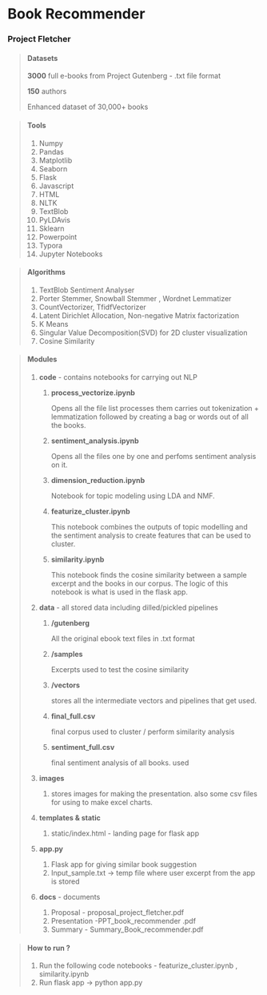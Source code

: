 # Book Recommender 

### Project Fletcher

> #### Datasets
> **3000** full e-books from Project Gutenberg - .txt file format
>
> **150** authors
>
> Enhanced dataset of 30,000+ books



> #### Tools
>
> 1. Numpy
> 2. Pandas
> 3. Matplotlib
> 4. Seaborn
> 5. Flask
> 6. Javascript
> 7. HTML
> 8. NLTK
> 9. TextBlob
> 10. PyLDAvis
> 11. Sklearn
> 12. Powerpoint
> 13. Typora
> 14. Jupyter Notebooks



> #### Algorithms
>
> 1. TextBlob Sentiment Analyser
> 2. Porter Stemmer, Snowball Stemmer , Wordnet Lemmatizer
> 3. CountVectorizer, TfidfVectorizer
> 4. Latent Dirichlet Allocation,  Non-negative Matrix factorization
> 5. K Means
> 6. Singular Value Decomposition(SVD) for 2D cluster visualization
> 7. Cosine Similarity



> #### Modules 
>
> 1. **code** - contains notebooks for carrying out NLP 
>
>    1. **process_vectorize.ipynb** 
>
>       Opens all the file list processes them carries out tokenization + lemmatization followed by creating a bag or words out of all the books.
>
>    2. **sentiment_analysis.ipynb**
>
>       Opens all the files one by one and perfoms sentiment analysis on it. 
>
>    3. **dimension_reduction.ipynb**
>
>       Notebook for topic modeling using LDA and NMF.
>
>    4. **featurize_cluster.ipynb**
>
>       This notebook combines the outputs of topic modelling and the sentiment analysis to create features that can be used to cluster.
>
>    5. **similarity.ipynb**
>
>       This notebook finds the cosine similarity between a sample excerpt and the books in our corpus. The logic of this notebook is what is used in the flask app.
>
> 2. **data** - all stored data including dilled/pickled pipelines
>
>    1. **/gutenberg**
>
>       All the original ebook text files in .txt format 
>
>    2. **/samples**
>
>       Excerpts used to test the cosine similarity 
>
>    3. **/vectors**
>
>       stores all the intermediate vectors and pipelines that get used. 
>
>    4. **final_full.csv**
>
>       final corpus used to cluster / perform similarity analysis
>
>    5. **sentiment_full.csv**
>
>       final sentiment analysis of all books. used 
>
> 3. **images**
>
>    1. stores images for making the presentation. also some csv files for using to make excel charts.
>
> 4. **templates & static** 
>
>    1. static/index.html - landing page for flask app
>
> 5. **app.py**
>
>    1. Flask app for giving similar book suggestion
>    2. Input_sample.txt -> temp file where user excerpt from the app is stored 
>
> 6. **docs** - documents 
>
>    1. Proposal - proposal_project_fletcher.pdf
>    2. Presentation -PPT_book_recommender .pdf
>    3. Summary - Summary_Book_recommender.pdf
>



> #### How to run ?
>
> 1. Run the following code notebooks - featurize_cluster.ipynb , similarity.ipynb
> 2. Run flask app -> python app.py

